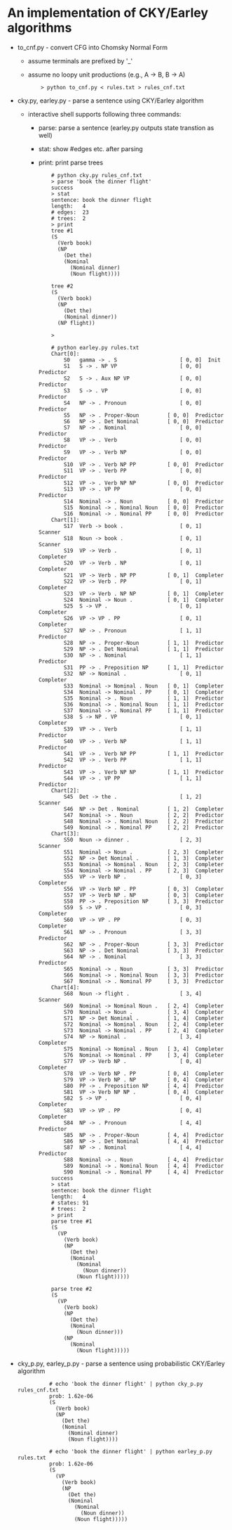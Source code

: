 An implementation of CKY/Earley algorithms
===
+ to_cnf.py - convert CFG into Chomsky Normal Form
  - assume terminals are prefixed by '_'
  - assume no loopy unit productions (e.g., A -> B, B -> A)

            > python to_cnf.py < rules.txt > rules_cnf.txt

+ cky.py, earley.py - parse a sentence using CKY/Earley algorithm
  - interactive shell supports following three commands:
      - parse:  parse a sentence (earley.py outputs state transtion as well)
      - stat:   show #edges etc. after parsing
      - print:  print parse trees

                # python cky.py rules_cnf.txt
                > parse 'book the dinner flight'
                success
                > stat
                sentence: book the dinner flight
                length:   4
                # edges:  23
                # trees:  2
                > print
                tree #1
                (S
                  (Verb book)
                  (NP
                    (Det the)
                    (Nominal
                      (Nominal dinner)
                      (Noun flight))))
                
                tree #2
                (S
                  (Verb book)
                  (NP
                    (Det the)
                    (Nominal dinner))
                  (NP flight))
                
                >
                
                # python earley.py rules.txt
                Chart[0]:
                    S0   gamma -> . S                    [ 0, 0]  Init
                    S1   S -> . NP VP                    [ 0, 0]  Predictor
                    S2   S -> . Aux NP VP                [ 0, 0]  Predictor
                    S3   S -> . VP                       [ 0, 0]  Predictor
                    S4   NP -> . Pronoun                 [ 0, 0]  Predictor
                    S5   NP -> . Proper-Noun         [ 0, 0]  Predictor
                    S6   NP -> . Det Nominal         [ 0, 0]  Predictor
                    S7   NP -> . Nominal                 [ 0, 0]  Predictor
                    S8   VP -> . Verb                    [ 0, 0]  Predictor
                    S9   VP -> . Verb NP                 [ 0, 0]  Predictor
                    S10  VP -> . Verb NP PP          [ 0, 0]  Predictor
                    S11  VP -> . Verb PP                 [ 0, 0]  Predictor
                    S12  VP -> . Verb NP NP          [ 0, 0]  Predictor
                    S13  VP -> . VP PP                   [ 0, 0]  Predictor
                    S14  Nominal -> . Noun           [ 0, 0]  Predictor
                    S15  Nominal -> . Nominal Noun   [ 0, 0]  Predictor
                    S16  Nominal -> . Nominal PP     [ 0, 0]  Predictor
                Chart[1]:
                    S17  Verb -> book .                  [ 0, 1]  Scanner
                    S18  Noun -> book .                  [ 0, 1]  Scanner
                    S19  VP -> Verb .                    [ 0, 1]  Completer
                    S20  VP -> Verb . NP                 [ 0, 1]  Completer
                    S21  VP -> Verb . NP PP          [ 0, 1]  Completer
                    S22  VP -> Verb . PP                 [ 0, 1]  Completer
                    S23  VP -> Verb . NP NP          [ 0, 1]  Completer
                    S24  Nominal -> Noun .           [ 0, 1]  Completer
                    S25  S -> VP .                       [ 0, 1]  Completer
                    S26  VP -> VP . PP                   [ 0, 1]  Completer
                    S27  NP -> . Pronoun                 [ 1, 1]  Predictor
                    S28  NP -> . Proper-Noun         [ 1, 1]  Predictor
                    S29  NP -> . Det Nominal         [ 1, 1]  Predictor
                    S30  NP -> . Nominal                 [ 1, 1]  Predictor
                    S31  PP -> . Preposition NP      [ 1, 1]  Predictor
                    S32  NP -> Nominal .                 [ 0, 1]  Completer
                    S33  Nominal -> Nominal . Noun   [ 0, 1]  Completer
                    S34  Nominal -> Nominal . PP     [ 0, 1]  Completer
                    S35  Nominal -> . Noun           [ 1, 1]  Predictor
                    S36  Nominal -> . Nominal Noun   [ 1, 1]  Predictor
                    S37  Nominal -> . Nominal PP     [ 1, 1]  Predictor
                    S38  S -> NP . VP                    [ 0, 1]  Completer
                    S39  VP -> . Verb                    [ 1, 1]  Predictor
                    S40  VP -> . Verb NP                 [ 1, 1]  Predictor
                    S41  VP -> . Verb NP PP          [ 1, 1]  Predictor
                    S42  VP -> . Verb PP                 [ 1, 1]  Predictor
                    S43  VP -> . Verb NP NP          [ 1, 1]  Predictor
                    S44  VP -> . VP PP                   [ 1, 1]  Predictor
                Chart[2]:
                    S45  Det -> the .                    [ 1, 2]  Scanner
                    S46  NP -> Det . Nominal         [ 1, 2]  Completer
                    S47  Nominal -> . Noun           [ 2, 2]  Predictor
                    S48  Nominal -> . Nominal Noun   [ 2, 2]  Predictor
                    S49  Nominal -> . Nominal PP     [ 2, 2]  Predictor
                Chart[3]:
                    S50  Noun -> dinner .                [ 2, 3]  Scanner
                    S51  Nominal -> Noun .           [ 2, 3]  Completer
                    S52  NP -> Det Nominal .         [ 1, 3]  Completer
                    S53  Nominal -> Nominal . Noun   [ 2, 3]  Completer
                    S54  Nominal -> Nominal . PP     [ 2, 3]  Completer
                    S55  VP -> Verb NP .                 [ 0, 3]  Completer
                    S56  VP -> Verb NP . PP          [ 0, 3]  Completer
                    S57  VP -> Verb NP . NP          [ 0, 3]  Completer
                    S58  PP -> . Preposition NP      [ 3, 3]  Predictor
                    S59  S -> VP .                       [ 0, 3]  Completer
                    S60  VP -> VP . PP                   [ 0, 3]  Completer
                    S61  NP -> . Pronoun                 [ 3, 3]  Predictor
                    S62  NP -> . Proper-Noun         [ 3, 3]  Predictor
                    S63  NP -> . Det Nominal         [ 3, 3]  Predictor
                    S64  NP -> . Nominal                 [ 3, 3]  Predictor
                    S65  Nominal -> . Noun           [ 3, 3]  Predictor
                    S66  Nominal -> . Nominal Noun   [ 3, 3]  Predictor
                    S67  Nominal -> . Nominal PP     [ 3, 3]  Predictor
                Chart[4]:
                    S68  Noun -> flight .                [ 3, 4]  Scanner
                    S69  Nominal -> Nominal Noun .   [ 2, 4]  Completer
                    S70  Nominal -> Noun .           [ 3, 4]  Completer
                    S71  NP -> Det Nominal .         [ 1, 4]  Completer
                    S72  Nominal -> Nominal . Noun   [ 2, 4]  Completer
                    S73  Nominal -> Nominal . PP     [ 2, 4]  Completer
                    S74  NP -> Nominal .                 [ 3, 4]  Completer
                    S75  Nominal -> Nominal . Noun   [ 3, 4]  Completer
                    S76  Nominal -> Nominal . PP     [ 3, 4]  Completer
                    S77  VP -> Verb NP .                 [ 0, 4]  Completer
                    S78  VP -> Verb NP . PP          [ 0, 4]  Completer
                    S79  VP -> Verb NP . NP          [ 0, 4]  Completer
                    S80  PP -> . Preposition NP      [ 4, 4]  Predictor
                    S81  VP -> Verb NP NP .          [ 0, 4]  Completer
                    S82  S -> VP .                       [ 0, 4]  Completer
                    S83  VP -> VP . PP                   [ 0, 4]  Completer
                    S84  NP -> . Pronoun                 [ 4, 4]  Predictor
                    S85  NP -> . Proper-Noun         [ 4, 4]  Predictor
                    S86  NP -> . Det Nominal         [ 4, 4]  Predictor
                    S87  NP -> . Nominal                 [ 4, 4]  Predictor
                    S88  Nominal -> . Noun           [ 4, 4]  Predictor
                    S89  Nominal -> . Nominal Noun   [ 4, 4]  Predictor
                    S90  Nominal -> . Nominal PP     [ 4, 4]  Predictor
                success
                > stat
                sentence: book the dinner flight
                length:   4
                # states: 91
                # trees:  2
                > print
                parse tree #1
                (S 
                  (VP 
                    (Verb book)
                    (NP 
                      (Det the)
                      (Nominal 
                        (Nominal 
                          (Noun dinner))
                        (Noun flight)))))
                
                parse tree #2
                (S 
                  (VP 
                    (Verb book)
                    (NP 
                      (Det the)
                      (Nominal 
                        (Noun dinner)))
                    (NP 
                      (Nominal 
                        (Noun flight)))))




+ cky\_p.py, earley\_p.py - parse a sentence using probabilistic CKY/Earley algorithm

                # echo 'book the dinner flight' | python cky_p.py rules_cnf.txt
                prob: 1.62e-06
                (S 
                  (Verb book)
                  (NP 
                    (Det the)
                    (Nominal 
                      (Nominal dinner)
                      (Noun flight))))

                # echo 'book the dinner flight' | python earley_p.py rules.txt    
                prob: 1.62e-06
                (S 
                  (VP 
                    (Verb book)
                    (NP 
                      (Det the)
                      (Nominal 
                        (Nominal 
                          (Noun dinner))
                        (Noun flight)))))
